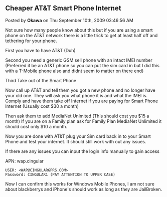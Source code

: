 ## Cheaper AT&T Smart Phone Internet
Posted by **Okawa** on Thu September 10th, 2009 03:46:56 AM

Not sure how many people know about this but if you are using a smart phone on
the AT&T network there is a little trick to get at least half off and tethering
for your phone.

First you have to have AT&T (Duh)

Second you need a generic GSM sell phone with an intact IMEI number (Preferred
it be an AT&T phone so you can put the sim card in but I did this with a
T-Mobile phone also and didnt seem to matter on there end)

Third Take out of the Smart Phone

Now call up AT&T and tell them you got a new phone and no longer have your old
one. They will ask you what phone it is and what the IMEI is. Comply and have
them take off Internet if you are paying for Smart Phone Internet (Usually cost
$30 a month)

Then ask them to add MediaNet Unlmited (This should cost you $15 a month) If you
are on a Family plan ask for Family Plan MediaNet Unlimited it should cost only
$10 a month.

Now you are done with AT&T plug your Sim card back in to your Smart Phone and
test your internet. It should still work with out any issues.

If there are any issues you can input the login info manually to gain access

APN: wap.cingular

    USER: <WAP@CINGULARGPRS.COM>
    Password: CINGULAR1 (PAY ATTENTION TO UPPER CASE)

Now I can confirm this works for Windows Mobile Phones, I am not sure about
blackberrys and iPhone's should work as long as they are JailBroken.
